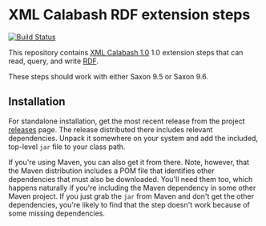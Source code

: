 # XML Calabash RDF extension steps

[![Build Status](https://travis-ci.org/ndw/xmlcalabash1-rdf.svg?branch=master)](https://travis-ci.org/ndw/xmlcalabash1-rdf.svg?branch=master)

This repository contains
[XML Calabash 1.0](http://github.com/ndw/xmlcalabash1) 1.0 extension
steps that can read, query, and write [RDF](http://www.w3.org/RDF/).

These steps should work with either Saxon 9.5 or Saxon 9.6.

## Installation

For standalone installation, get the most recent release from the project
[releases](http://github.com/ndw/xmlcalabash1-rdf/releases) page.
The release distributed there includes
relevant dependencies. Unpack it somewhere on your system and add the
included, top-level `jar` file to your class path.

If you're using Maven, you can also get it from there. Note, however, that
the Maven distribution includes a POM file that identifies other dependencies
that must also be downloaded. You'll need them too, which happens naturally
if you're including the Maven dependency in some other Maven project.
If you just grab the `jar` from Maven and don't get the other dependencies,
you're likely to find that the step doesn't work because of some missing
dependencies.

